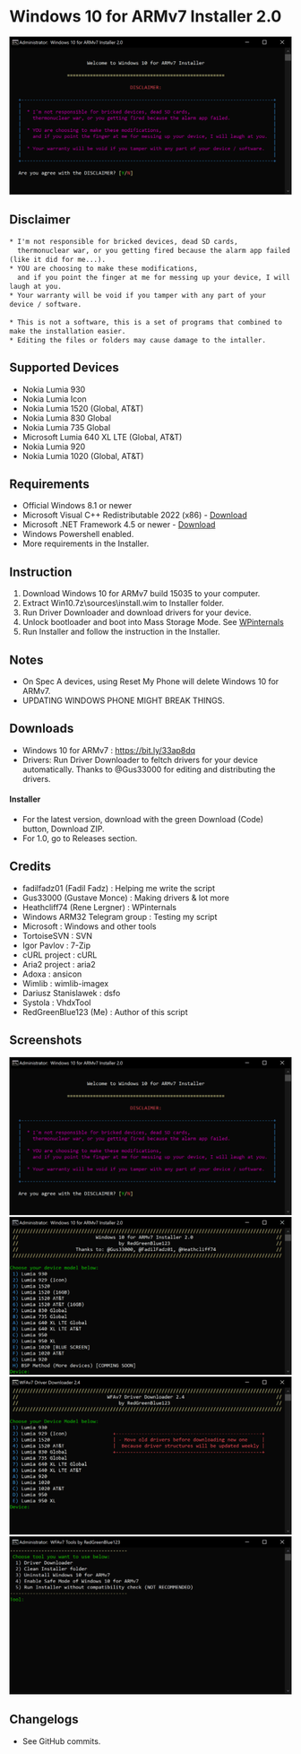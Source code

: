 # Windows 10 for ARMv7 Installer 2.0
![alt text](https://github.com/RedGreenBlue09/Assets/raw/master/WFAv7-1.BMP "WFAv7 Installer")
## Disclaimer
    * I'm not responsible for bricked devices, dead SD cards,
      thermonuclear war, or you getting fired because the alarm app failed (like it did for me...).
    * YOU are choosing to make these modifications,
      and if you point the finger at me for messing up your device, I will laugh at you.
    * Your warranty will be void if you tamper with any part of your device / software.
    
    * This is not a software, this is a set of programs that combined to make the installation easier.
    * Editing the files or folders may cause damage to the intaller.
## Supported Devices
  - Nokia Lumia 930
  - Nokia Lumia Icon
  - Nokia Lumia 1520 (Global, AT&T)
  - Nokia Lumia 830 Global
  - Nokia Lumia 735 Global
  - Microsoft Lumia 640 XL LTE (Global, AT&T)
  - Nokia Lumia 920
  - Nokia Lumia 1020 (Global, AT&T)
## Requirements
  - Official Windows 8.1 or newer
  - Microsoft Visual C++ Redistributable 2022 (x86) - [Download](https://aka.ms/vs/17/release/vc_redist.x86.exe)
  - Microsoft .NET Framework 4.5 or newer - [Download](https://dotnet.microsoft.com/en-us/download/dotnet-framework)
  - Windows Powershell enabled.
  - More requirements in the Installer.
## Instruction
  1. Download Windows 10 for ARMv7 build 15035 to your computer.
  2. Extract Win10.7z\sources\install.wim to Installer folder.
  3. Run Driver Downloader and download drivers for your device.
  4. Unlock bootloader and boot into Mass Storage Mode. See [WPinternals](https://github.com/ReneLergner/WPinternals)
  5. Run Installer and follow the instruction in the Installer.
## Notes
  * On Spec A devices, using Reset My Phone will delete Windows 10 for ARMv7.
  * UPDATING WINDOWS PHONE MIGHT BREAK THINGS.
## Downloads
  - Windows 10 for ARMv7 : https://bit.ly/33ap8dq
  - Drivers: Run Driver Downloader to feltch drivers for your device automatically. Thanks to @Gus33000 for editing and distributing the drivers.
#### Installer
  * For the latest version, download with the green Download (Code) button, Download ZIP.
  * For 1.0, go to Releases section.
## Credits
  - fadilfadz01 (Fadil Fadz)     : Helping me write the script
  - Gus33000 (Gustave Monce)     : Making drivers & lot more
  - Heathcliff74 (Rene Lergner)  : WPinternals
  - Windows ARM32 Telegram group : Testing my script
  - Microsoft                    : Windows and other tools
  - TortoiseSVN                  : SVN
  - Igor Pavlov                  : 7-Zip
  - cURL project                 : cURL
  - Aria2 project                : aria2
  - Adoxa                        : ansicon
  - Wimlib                       : wimlib-imagex
  - Dariusz Stanislawek          : dsfo
  - Systola                      : VhdxTool
  - RedGreenBlue123 (Me)         : Author of this script
## Screenshots
![alt text](https://github.com/RedGreenBlue09/Assets/raw/master/WFAv7-1.BMP "WFAv7-S1")
![alt text](https://github.com/RedGreenBlue09/Assets/raw/master/WFAv7-2.BMP "WFAv7-S2")
![alt text](https://github.com/RedGreenBlue09/Assets/raw/master/WFAv7-3.BMP "WFAv7-DD")
![alt text](https://github.com/RedGreenBlue09/Assets/raw/master/WFAv7-4.BMP "WFAv7-TL")
## Changelogs
  - See GitHub commits.
